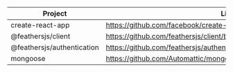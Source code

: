 | Project                   | Link                                                                     |
|---------------------------|--------------------------------------------------------------------------|
| create-react-app | https://github.com/facebook/create-react-app/releases |
| @feathersjs/client | https://github.com/feathersjs/client/blob/master/CHANGELOG.md |
| @feathersjs/authentication | https://github.com/feathersjs/authentication/blob/master/CHANGELOG.md |
| mongoose | https://github.com/Automattic/mongoose/blob/master/History.md |
